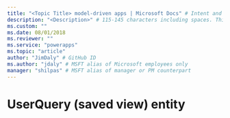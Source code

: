 ```yaml
---
title: "<Topic Title> model-driven apps | Microsoft Docs" # Intent and product brand in a unique string of 43-59 chars including spaces
description: "<Description>" # 115-145 characters including spaces. This abstract displays in the search result.
ms.custom: ""
ms.date: 08/01/2018
ms.reviewer: ""
ms.service: "powerapps"
ms.topic: "article"
author: "JimDaly" # GitHub ID
ms.author: "jdaly" # MSFT alias of Microsoft employees only
manager: "shilpas" # MSFT alias of manager or PM counterpart
---
```

# UserQuery (saved view) entity

<!-- https://docs.microsoft.com/en-us/dynamics365/customer-engagement/developer/userquery-saved-view-entity 

This topic also exists for CDS. This topic should focus on MDA issues or be removed altogether.
If kept, link to the CDS version

[UserQuery (saved view) entity](../common-data-service/userquery-saved-view-entity.md)

-->
